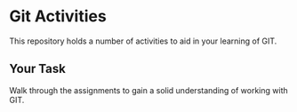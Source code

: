 # Git Activities #
This repository holds a number of activities to aid in your learning of GIT.

## Your Task ##
Walk through the assignments to gain a solid understanding of working with GIT.